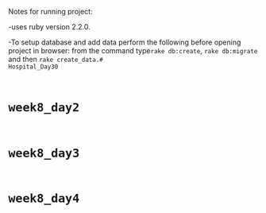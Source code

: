 Notes for running project:

-uses ruby version 2.2.0.

-To setup database and add data perform the following before opening project in browser:
from the command type<code>rake db:create</code>, <code>rake db:migrate</code> and then <code>rake create_data</data>.# Hospital_Day30
# week8_day2
# week8_day3
# week8_day4
